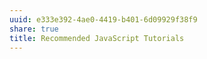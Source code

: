 ```yaml
---
uuid: e333e392-4ae0-4419-b401-6d09929f38f9
share: true
title: Recommended JavaScript Tutorials
---
```

